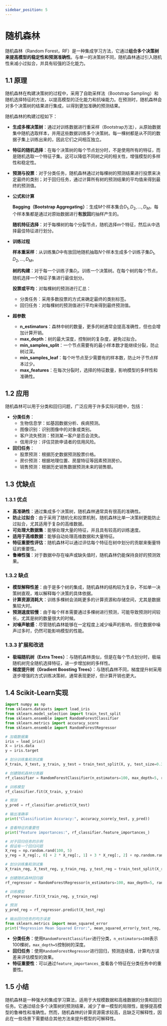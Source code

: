 ```yaml
---
sidebar_position: 5
---
```


# 随机森林

随机森林（Random Forest，RF）是一种集成学习方法，它通过**组合多个决策树来提高模型的稳定性和预测准确性**。与单一的决策树不同，随机森林通过引入随机性来减小过拟合，并具有较强的泛化能力。

## 1.1 原理

随机森林在构建决策树的过程中，采用了自助采样法（Bootstrap Sampling）和随机选择特征的方法，以提高模型的泛化能力和抗噪能力。在预测时，随机森林会对多个决策树的结果进行集成，以得到更加准确的预测结果。

随机森林的构建过程如下：

- **生成多棵决策树**：通过对训练数据进行重采样（Bootstrap方法），从原始数据集中随机选取样本，并用这些数据训练多个决策树。每一棵树都是从不同的数据子集上训练出来的，因此它们之间相互独立。
- **特征的随机选择**：在每个决策树的每个节点划分时，不是使用所有的特征，而是随机选取一个特征子集。这可以降低不同树之间的相关性，增强模型的多样性和稳定性。
- **预测与投票**：对于分类任务，随机森林通过对每棵树的预测结果进行投票来决定最终的类别；对于回归任务，通过计算所有树的预测结果的平均值来得到最终的预测值。
- **公式和计算**

    **Bagging（Bootstrap Aggregating）**：生成$M$个样本集合$D_1,D_2,...,D_M$，每个样本集都是通过对原始数据进行**有放回**的抽样产生的。

    **随机特征选择**：对于每棵树的每个分裂节点，随机选择$m$个特征，然后从中选择最佳特征进行划分。
- **训练过程**

    **样本重采样**：从训练集$D$中有放回地随机抽取$N$个样本生成多个训练子集$D_1,D_2,...,D_M$。

    **树的构建**：对于每一个训练子集$D_i$，训练一个决策树。在每个树的每个节点，随机选择一个特征子集进行最佳划分。

    **投票或平均**：对每棵树的预测进行汇总：

    - 分类任务：采用多数投票的方式来确定最终的类别标签。
    - 回归任务：对每棵树的预测值进行平均来得到最终预测值。
- **超参数**
    - **n_estimators**：森林中树的数量，更多的树通常会提高准确性，但也会增加计算开销。
    - **max_depth**：树的最大深度，控制树的复杂度，避免过拟合。
    - **min_samples_split**：一个节点需要有的最小样本数才能继续分裂，防止树过深。
    - **min_samples_leaf**：每个叶节点至少需要有的样本数，防止叶子节点样本过少。
    - **max_features**：在每次分裂时，选择的特征数量，影响模型的多样性和准确性。

## 1.2 应用

随机森林可以用于分类和回归问题，广泛应用于许多实际问题中，包括：

- **分类任务**：
    - 生物信息学：如基因数据分析、疾病预测。
    - 图像识别：识别图像中的对象或类别。
    - 客户流失预测：预测某一客户是否会流失。
    - 信用评分：评估贷款申请者的信用风险。
- **回归任务**：
    - 股票预测：根据历史数据预测股票价格。
    - 房价预测：根据地理位置、房屋特征等因素预测房价。
    - 销售预测：根据历史销售数据预测未来的销售额。

## 1.3 优缺点

### 1.3.1 优点

- **高准确性**：通过集成多个决策树，随机森林通常具有很高的准确性。
- **防止过拟合**：由于采用了随机化和投票机制，随机森林比单一决策树更能防止过拟合，尤其适用于复杂的高维数据。
- **可处理大数据集**：能够处理大量的特征，并且具有较高的训练速度。
- **适用于高维数据**：能够自动处理高维数据和大量特征。
- **特征重要性评估**：随机森林可以通过评估每个特征在树中划分的贡献来衡量特征的重要性。
- **鲁棒性强**：对于数据中存在噪声或缺失值时，随机森林仍能保持良好的预测效果。

### 1.3.2 缺点

- **模型解释性差**：由于是多个树的集成，随机森林的结构较为复杂，不如单一决策树直观，难以解释每个决策的具体依据。
- **计算资源消耗大**：训练多棵树会消耗更多的计算资源和存储空间，尤其是数据集较大时。
- **预测速度较慢**：由于每个样本需要通过多棵树进行预测，可能导致预测时间较长，尤其是树的数量很大的时候。
- **对噪声敏感**：尽管随机森林能够在一定程度上减少噪声的影响，但在数据中噪声过多时，仍然可能影响模型的性能。

### 1.3.3 扩展和改进

- **极端随机树（Extra Trees）**：与随机森林类似，但是在每个节点划分时，极端随机树完全随机选择特征，进一步增加树的多样性。
- **梯度提升树（Gradient Boosting Trees）**：与随机森林不同，梯度提升树采用逐步增强的方式训练决策树，通常表现更好，但计算开销也更大。

## 1.4 Scikit-Learn实现

```Python
import numpy as np
from sklearn.datasets import load_iris
from sklearn.model_selection import train_test_split
from sklearn.ensemble import RandomForestClassifier
from sklearn.metrics import accuracy_score
from sklearn.ensemble import RandomForestRegressor

# 加载数据集
iris = load_iris()
X = iris.data
y = iris.target

# 划分训练集和测试集
X_train, X_test, y_train, y_test = train_test_split(X, y, test_size=0.3, random_state=42)

# 创建随机森林分类器
rf_classifier = RandomForestClassifier(n_estimators=100, max_depth=5, random_state=42)

# 训练模型
rf_classifier.fit(X_train, y_train)

# 预测
y_pred = rf_classifier.predict(X_test)

# 输出准确率
print("Classification Accuracy:", accuracy_score(y_test, y_pred))

# 查看特征的重要性
print("Feature importances:", rf_classifier.feature_importances_)

# 对于回归任务的示例
# 假设有一个回归问题
X_reg = np.random.rand(100, 5)
y_reg = X_reg[:, 0] + 2 * X_reg[:, 1] + 3 * X_reg[:, 2] + np.random.randn(100)

# 划分训练集和测试集
X_train_reg, X_test_reg, y_train_reg, y_test_reg = train_test_split(X_reg, y_reg, test_size=0.3, random_state=42)

# 创建随机森林回归器
rf_regressor = RandomForestRegressor(n_estimators=100, max_depth=5, random_state=42)

# 训练模型
rf_regressor.fit(X_train_reg, y_train_reg)

# 预测
y_pred_reg = rf_regressor.predict(X_test_reg)

# 输出回归任务的均方误差
from sklearn.metrics import mean_squared_error
print("Regression Mean Squared Error:", mean_squared_error(y_test_reg, y_pred_reg))

```

- **分类任务**：使用`RandomForestClassifier`进行分类，`n_estimators=100`表示100棵树，`max_depth=5`控制树的深度。
- **回归任务**：使用`RandomForestRegressor`进行回归，预测连续值，计算均方误差来评估模型的效果。
- **特征重要性**：可以通过`feature_importances_`查看各个特征在分类任务中的重要性。

## 1.5 小结

随机森林是一种强大的集成学习算法，适用于大规模数据和高维数据的分类和回归任务。它通过结合多个决策树的预测结果，减少了单一模型的局限性，能够提高模型的鲁棒性和准确性。然而，随机森林的计算资源需求较高，且缺乏可解释性，因此在一些场景下需要结合其他方法来提升模型的可解释性。